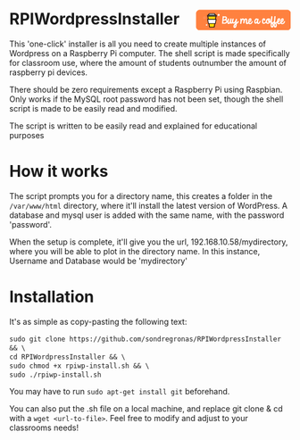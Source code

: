 # RPIWordpressInstaller [<img align="right" src=coffee.png>](https://www.buymeacoffee.com/JSz8KGIkD) 
This 'one-click' installer is all you need to create multiple instances of Wordpress on a Raspberry Pi computer. The shell script is made specifically for classroom use, where the amount of students outnumber the amount of raspberry pi devices.

There should be zero requirements except a Raspberry Pi using Raspbian. Only works if the MySQL root password has not been set, though the shell script is made to be easily read and modified.

The script is written to be easily read and explained for educational purposes

# How it works
The script prompts you for a directory name, this creates a folder in the `/var/www/html` directory, where it'll install the latest version of WordPress. A database and mysql user is added with the same name, with the password 'password'.

When the setup is complete, it'll give you the url, 192.168.10.58/mydirectory, where you will be able to plot in the directory name. In this instance, Username and Database would be 'mydirectory'

# Installation
It's as simple as copy-pasting the following text:

```
sudo git clone https://github.com/sondregronas/RPIWordpressInstaller && \
cd RPIWordpressInstaller && \
sudo chmod +x rpiwp-install.sh && \
sudo ./rpiwp-install.sh
```

You may have to run `sudo apt-get install git` beforehand.

You can also put the .sh file on a local machine, and replace git clone & cd with a `wget <url-to-file>`.
Feel free to modify and adjust to your classrooms needs!
